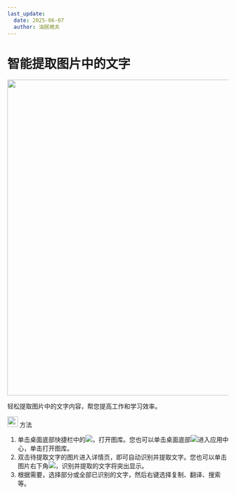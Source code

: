 ```yaml
---
last_update:
  date: 2025-06-07
  author: 油腻樵夫
---
```


# 智能提取图片中的文字

<img src="https://tips-p01-drcn.dbankcdn.cn/MODEL/DOC/C00B030/resource/card/202512281uswxk/zh-cn/image/figure/fig_gallery_extract_text.png" width="720" height=""/> 

轻松提取图片中的文字内容，帮您提高工作和学习效率。

<img src="https://tips-p01-drcn.dbankcdn.cn/MODEL/DOC/C00B030/resource/card/202512281uswxk/zh-cn/image/common/buttons/fig_method.png" width="24" height="24"/> 方法

1.  单击桌面底部快捷栏中的![](https://tips-p01-drcn.dbankcdn.cn/MODEL/DOC/C00B030/resource/card/202512281uswxk/zh-cn/image/common/icon/appicon_gallery.png)，打开图库。您也可以单击桌面底部![](https://tips-p01-drcn.dbankcdn.cn/MODEL/DOC/C00B030/resource/card/202512281uswxk/zh-cn/image/common/icon/appicon_allapps.png)进入应用中心，单击打开图库。
2.  双击待提取文字的图片进入详情页，即可自动识别并提取文字。您也可以单击图片右下角![](https://tips-p01-drcn.dbankcdn.cn/MODEL/DOC/C00B030/resource/card/202512281uswxk/zh-cn/image/common/buttons/HM_AI_viewfinder_2.png)，识别并提取的文字将突出显示。
3.  根据需要，选择部分或全部已识别的文字，然后右键选择复制、翻译、搜索等。


